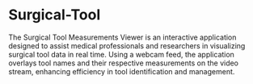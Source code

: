# Surgical-Tool
The Surgical Tool Measurements Viewer is an interactive application designed to assist medical professionals and researchers in visualizing surgical tool data in real time. Using a webcam feed, the application overlays tool names and their respective measurements on the video stream, enhancing efficiency in tool identification and management.
